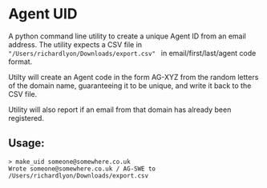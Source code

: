 # Agent UID

A python command line utility to create a unique Agent ID from an
email address. The utility expects a CSV file in `"/Users/richardlyon/Downloads/export.csv"
` in email/first/last/agent code format.

Utilty will create an Agent code in the form AG-XYZ from the random letters of the domain name, guaranteeing it to 
be unique, and write it back to the CSV file.

Utility will also report if an email from that domain has already been registered.

## Usage:
```commandline
> make_uid someone@somewhere.co.uk
Wrote someone@somewhere.co.uk / AG-SWE to /Users/richardlyon/Downloads/export.csv

```